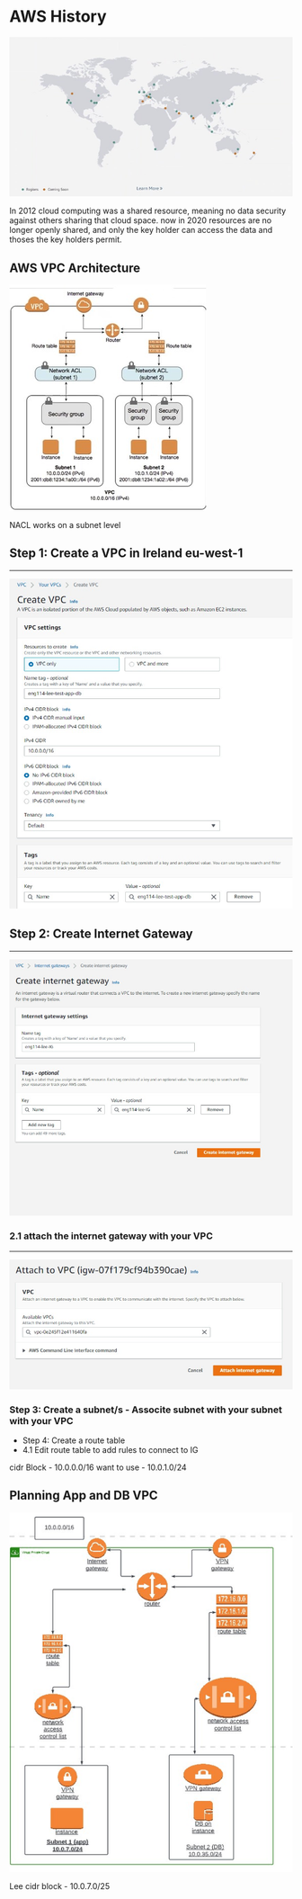 # AWS History
![AWS service map](../AWS-VPC/vpc-images/AWS-history-map.jpg)

In 2012 cloud computing was a shared resource, meaning no data security against others sharing that cloud space.
now in 2020 resources are no longer openly shared, and only the key holder can access the data and thoses the key holders permit.

## AWS VPC Architecture
![AWS VPC Arch Diagram](../AWS-VPC/vpc-images/AWS-history-VPC-arch.jpg)

NACL works on a subnet level

## Step 1: Create a VPC in Ireland eu-west-1
---
![Create VPC](../AWS-VPC/vpc-images/VPC-create.jpg)


## Step 2: Create Internet Gateway
---
![Create IG](../AWS-VPC/vpc-images/Create-gateway.jpg)

### 2.1 attach the internet gateway with your VPC
---
![Attach ig to vpc](../AWS-VPC/vpc-images/attach-Vpc%20to%20IG.jpg)

### Step 3: Create a subnet/s - Associte subnet with your subnet with your VPC

- Step 4: Create a route table 
- 4.1 Edit route table to add rules to connect to IG

cidr Block - 10.0.0.0/16
want to use - 10.0.1.0/24



## Planning App and DB VPC
![vpc Diagram](./vpc-images//APP-DB-diagram.jpg)



Lee cidr block - 10.0.7.0/25


